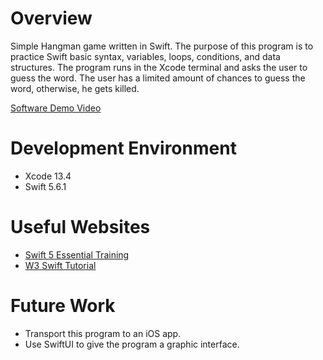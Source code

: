 # Overview

Simple Hangman game written in Swift. The purpose of this program is to practice Swift basic syntax, variables, loops, conditions, and data structures. The program runs in the Xcode terminal and asks the user to guess the word. The user has a limited amount of chances to guess the word, otherwise, he gets killed.

[Software Demo Video](https://youtu.be/ON4WHvMRRi0)

# Development Environment

- Xcode 13.4
- Swift 5.6.1

# Useful Websites

* [Swift 5 Essential Training](https://www.linkedin.com/learning-login/share?account=2153100&forceAccount=false&redirect=https%3A%2F%2Fwww.linkedin.com%2Flearning%2Fswift-5-essential-training%3Ftrk%3Dshare_ent_url%26shareId%3DcBh2UHBVTXiCM70lxWAh6A%253D%253D)
* [W3 Swift Tutorial](https://www.w3schools.in/swift/tutorials/)

# Future Work

* Transport this program to an iOS app.
* Use SwiftUI to give the program a graphic interface.

